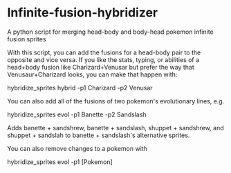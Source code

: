 # Infinite-fusion-hybridizer
A python script for merging head-body and body-head pokemon infinite fusion sprites

With this script, you can add the fusions for a head-body pair to the opposite and vice versa. If you like the stats, typing, or abilities of a head+body fusion like Charizard+Venusar but prefer the way that Venusaur+Charizard looks, you can make that happen with:

hybridize_sprites hybrid -p1 Charizard -p2 Venusar

You can also add all of the fusions of two pokemon's evolutionary lines, e.g. 

hybridize_sprites evol -p1 Banette -p2 Sandslash

Adds banette + sandshrew, banette + sandslash, shuppet + sandshrew, and shuppet + sandslah to banette + sandslash's alternative sprites.

You can also remove changes to a pokemon with

hybridize_sprites evol -p1 [Pokemon]

